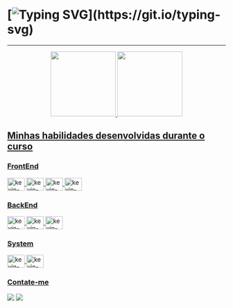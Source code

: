 # [![Typing SVG](https://readme-typing-svg.herokuapp.com/?color=FEFEFE&size=38&center=true&vCenter=true&width=1000&lines=Olá,+meu+nome+é+John+Kevin+👋;Bem+Vindo+ao+meu+GitHub!+💻;Estou+feliz+em+ter+você+aqui!)](https://git.io/typing-svg)
---
<div align="center">
  <a href="https://github.com/johnnkevinn">
  <img height="150em" src="https://github-readme-stats.vercel.app/api?username=Johnnkevinn&show_icons=true&theme=nord#gh-dark-mode-only&include_all_commits=false&count8_private=true"/>
  <img height="150em" src="https://github-readme-stats.vercel.app/api/top-langs/?username=johnnkevinn&hide=html&layout=compact&theme=nord#gh-dark-mode-only&hide_border=false"/>
</div>


## Minhas habilidades desenvolvidas durante o curso 
 
 ### FrontEnd
<div style="display: inline_block">
  <img align="center" alt="kevin-React" height="30" width="40" src="https://img.shields.io/badge/React-20232A?style=for-the-badge&logo=react&logoColor=61DAFB">
  <img align="center" alt="kevin-javascript" height="30" width="40"src="https://img.shields.io/badge/JavaScript-323330?style=for-the-badge&logo=javascript&logoColor=F7DF1E"/>
  <img align="center" alt="kevin-html" height="30" width="40" src="https://img.shields.io/badge/HTML5-E34F26?style=for-the-badge&logo=html5&logoColor=white">
  <img align="center" alt="kevin-css" height="30" width="40" src="	https://img.shields.io/badge/CSS3-1572B6?style=for-the-badge&logo=css3&logoColor=white">
 
</div>
  
 ### BackEnd
<div style="display: inline_block">
  <img align="center" alt="kevin-mysql" height="30" width="40" src="https://user-images.githubusercontent.com/25181517/183896128-ec99105a-ec1a-4d85-b08b-1aa1620b2046.png">
  <img align="center" alt="kevin-nodejs" height="30" width="40" src="https://user-images.githubusercontent.com/25181517/183568594-85e280a7-0d7e-4d1a-9028-c8c2209e073c.png">
  <img align="center" alt="kevin-express" height="30" width="40" src="https://user-images.githubusercontent.com/25181517/183859966-a3462d8d-1bc7-4880-b353-e2cbed900ed6.png">
</div>
  
 ### System
<div style="display: inline_block">
  <img align="center" alt="kevin-ubuntu" height="30" width="40" src="https://img.shields.io/badge/Ubuntu-E95420?style=for-the-badge&logo=ubuntu&logoColor=white" />
  <img align="center" alt="kevin-windowns" height="30" width="40" src="https://img.shields.io/badge/Windows-0078D6?style=for-the-badge&logo=windows&logoColor=white" />
</div>

### Contate-me
<div style="display: inline_block">
  <a href = "mailto:johnkevinsds@gmail.com"><img src="https://img.shields.io/badge/-Gmail-%23333?style=for-the-badge&logo=gmail&logoColor=white" target="_blank"></a>
  <a href="https://www.linkedin.com/in/john-kevin-624105103/" target="_blank"><img src="https://img.shields.io/badge/-LinkedIn-%230077B5?style=for-the-badge&logo=linkedin&logoColor=white" target="_blank"></a> 
</div>
































<!--
**johnnkevinn/johnnkevinn** is a ✨ _special_ ✨ repository because its `README.md` (this file) appears on your GitHub profile.

Here are some ideas to get you started:

- 🔭 I’m currently working on ...
- 🌱 I’m currently learning ...
- 👯 I’m looking to collaborate on ...
- 🤔 I’m looking for help with ...
- 💬 Ask me about ...
- 📫 How to reach me: ...
- 😄 Pronouns: ...
- ⚡ Fun fact: ...
-->
